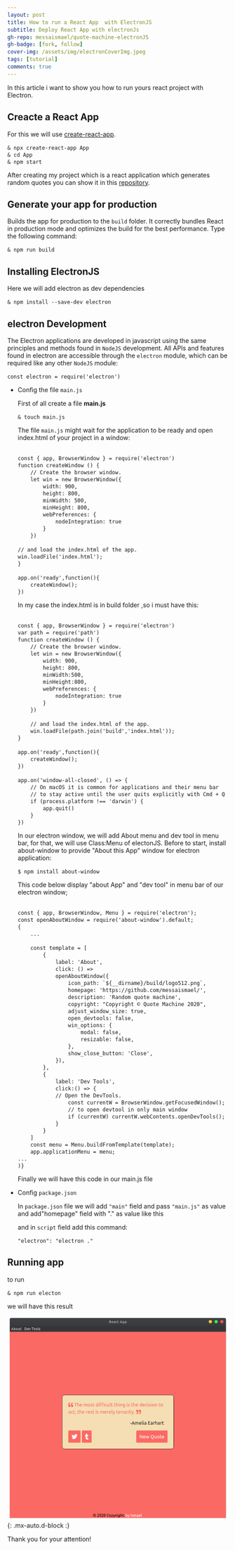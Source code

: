 ```yaml
---
layout: post
title: How to run a React App  with ElectronJS
subtitle: Deploy React App with electronJs
gh-repo: messaismael/quote-machine-electronJS
gh-badge: [fork, follow]
cover-img: /assets/img/electronCoverImg.jpeg
tags: [tutorial]
comments: true
---
```



In this article i want to show you how to run yours react project with Electron.

## Creacte a React App

For this we will use [create-react-app](https://create-react-app.dev/docs/getting-started/).

~~~
& npx create-react-app App
& cd App
& npm start
~~~

After creating my project which is a react application which generates random quotes you can show it in this [repository](https://github.com/messaismael/quote-machine-electronJS).

## Generate your app for production

Builds the app for production to the ``build`` folder. It correctly bundles React in production mode and optimizes the build for the best performance. Type the following command:

~~~
& npm run build
~~~

## Installing ElectronJS

Here we will add electron as dev dependencies

~~~
& npm install --save-dev electron
~~~

## electron Development

The Electron applications are developed in javascript using the same principles and methods found in ``NodeJS`` development. All APIs and features found in electron are accessible through the ``electron`` module, which can be required like any other ``NodeJS`` module:

~~~
const electron = require('electron')
~~~

- Config the file ``main.js`` 

    First of all create a file **main.js** 

    ~~~
    & touch main.js
    ~~~

    The file ``main.js``  might wait for the application to be ready and open index.html of your project in a window:

    ```

    const { app, BrowserWindow } = require('electron')
    function createWindow () {   
        // Create the browser window.
        let win = new BrowserWindow({   
            width: 900,
            height: 800,
            minWidth: 500,
            minHeight: 800,
            webPreferences: {   
                nodeIntegration: true  
            }   
        })
   
    // and load the index.html of the app.
    win.loadFile('index.html');
    }
 
    app.on('ready',function(){
        createWindow();
    })

    ```

    In my case the index.html is in build folder ,so i must have this:

    ```

    const { app, BrowserWindow } = require('electron')
    var path = require('path')
    function createWindow () {   
        // Create the browser window.
        let win = new BrowserWindow({   
            width: 900,
            height: 800,
            minWidth:500,
            minHeight:800, 
            webPreferences: {   
                nodeIntegration: true  
            }   
        })
   
        // and load the index.html of the app.
        win.loadFile(path.join('build','index.html'));
    }
 
    app.on('ready',function(){
        createWindow();
    })

    app.on('window-all-closed', () => {
        // On macOS it is common for applications and their menu bar
        // to stay active until the user quits explicitly with Cmd + Q
        if (process.platform !== 'darwin') {
            app.quit()
        }
    })

    ```

    In our electron window, we will add About menu and dev tool in menu bar, for that, we will use Class:Menu of electonJS.
    Before to start, install about-window to provide "About this App" window for electron application:

    ```
    $ npm install about-window
    ```

    This code below display  "about App" and "dev tool" in menu bar of our electron window;

    ````

    const { app, BrowserWindow, Menu } = require('electron');
    const openAboutWindow = require('about-window').default;
    {
        ...

        const template = [
            {
                label: 'About',
                click: () =>
                openAboutWindow({
                    icon_path: `${__dirname}/build/logo512.png`,
                    homepage: 'https://github.com/messaismael/',
                    description: 'Random quote machine',
                    copyright: "Copyright © Quote Machine 2020",
                    adjust_window_size: true,
                    open_devtools: false,
                    win_options: {
                        modal: false,
                        resizable: false,
                    },
                    show_close_button: 'Close',
                }),
            },
            {
                label: 'Dev Tools',
                click:() => {
                // Open the DevTools.
                    const currentW = BrowserWindow.getFocusedWindow();
                    // to open devtool in only main window
                    if (currentW) currentW.webContents.openDevTools();
                }
            }
        ]
        const menu = Menu.buildFromTemplate(template);
        app.applicationMenu = menu;
    ...
    )}

    ````

    Finally we will have this code in our main.js file

    <script src="https://gist.github.com/messaismael/0311bd999853adadf2b9fe3ae84f8820.js"></script>


- Config ``package.json``

    In ``package.json`` file we will add ``"main"`` field and pass ``"main.js"`` as value and add"homepage" field with "." as value like this

    <script src="https://gist.github.com/messaismael/72bdc2374a44d85813f7e7c5b10ae981.js"></script>

    and in ``script`` field add this command:

    ~~~
    "electron": "electron ."
    ~~~

## Running app

to run

~~~
& npm run electon
~~~

we will have this result

![Crepe](/assets/img/Screenshot-quote.png){: .mx-auto.d-block :}

Thank you for your attention!
